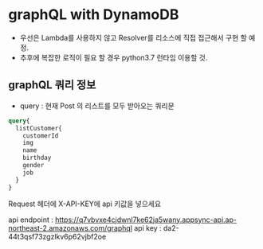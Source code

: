 # graphQL with DynamoDB

* 우선은 Lambda를 사용하지 않고 Resolver를 리소스에 직접 접근해서 구현 할 예정.
* 추후에 복잡한 로직이 필요 할 경우 python3.7 런타임 이용할 것.


##  graphQL 쿼리 정보

* query : 현재 Post 의 리스트를 모두 받아오는 쿼리문

```graphql
query{
  listCustomer{
    customerId
    img
    name
    birthday
    gender
    job
  }
}
```

Request 헤더에 X-API-KEY에 api 키값을 넣으세요

api endpoint : https://q7vbvxe4cjdwnl7ke62ja5wany.appsync-api.ap-northeast-2.amazonaws.com/graphql
api key : da2-44t3qsf73zgzlkv6p62vjbf2oe